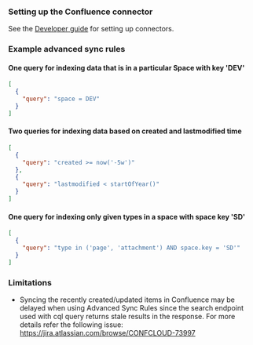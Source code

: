 ### Setting up the Confluence connector

See the [Developer guide](../../docs/DEVELOPING.md) for setting up connectors.

### Example advanced sync rules

#### One query for indexing data that is in a particular Space with key 'DEV'

```json
[
  {
    "query": "space = DEV"
  }
]
```

#### Two queries for indexing data based on created and lastmodified time

```json
[
  {
    "query": "created >= now('-5w')"
  },
  {
    "query": "lastmodified < startOfYear()"
  }
]
```

#### One query for indexing only given types in a space with space key 'SD'
```json
[
  {
    "query": "type in ('page', 'attachment') AND space.key = 'SD'"
  }
]
```

### Limitations

- Syncing the recently created/updated items in Confluence may be delayed when using Advanced Sync Rules since the search endpoint used with cql query returns stale results in the response. For more details refer the following issue: https://jira.atlassian.com/browse/CONFCLOUD-73997
